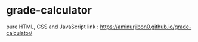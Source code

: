 # grade-calculator
pure HTML, CSS and JavaScript 
link : https://aminurjibon0.github.io/grade-calculator/
